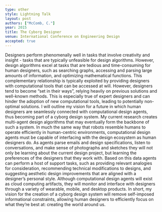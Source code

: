 ```yaml
---
type: other
style: Lightning Talk
layout: post
authors: ["McComb, C."]
year: 2015
title: The Cyborg Designer
venue: International Conference on Engineering Design
accepted: true
---
```

Designers perform phenomenally well in tasks that involve creativity and insight - tasks that are typically unfeasible for design algorithms. However, design algorithms excel at tasks that are tedious and time-consuming for human designers, such as searching graphs, accessing and parsing large amounts of information, and optimizing mathematical functions. This complementary relationship is typically exploited by providing designers with computational tools that can be accessed at will. However, designers tend to become “set in their ways”, relying heavily on previous solutions and well-known methods. This is especially true of expert designers and can hinder the adoption of new computational tools, leading to potentially non-optimal solutions. I will outline my vision for a future in which human designers are seamlessly connected with computational design agents, thus becoming part of a cyborg design system. My current research creates multi-agent design algorithms that may eventually form the backbone of such a system. In much the same way that robots resemble humans to operate efficiently in human-centric environments, computational design agents must be capable of interfacing with the design ecosystem as human designers do. As agents parse emails and design specifications, listen to conversations, and make sense of photographs and sketches they will not only be learning about the current design project, but learning the preferences of the designers that they work with. Based on this data agents can perform a host of support tasks, such as providing relevant analogies for consideration, recommending technical modifications to designs, and suggesting aesthetic design improvements that are aligned with a designer’s personal style. Although computational design agents will exist as cloud computing artifacts, they will monitor and interface with designers through a variety of wearable, mobile, and desktop products. In short, my vision for the creation of a cyborg design system will remove self-imposed informational constraints, allowing human designers to efficiently focus on what they’re best at: creating the world around us.
